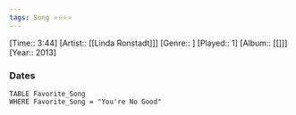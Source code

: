 ```yaml
---
tags: Song ⭐⭐⭐⭐ 
---
```

[Time:: 3:44]
[Artist:: [[Linda Ronstadt]]]
[Genre:: ]
[Played:: 1]
[Album:: [[]]]
[Year:: 2013]
### Dates
````dataview
TABLE Favorite_Song
WHERE Favorite_Song = "You're No Good"
````